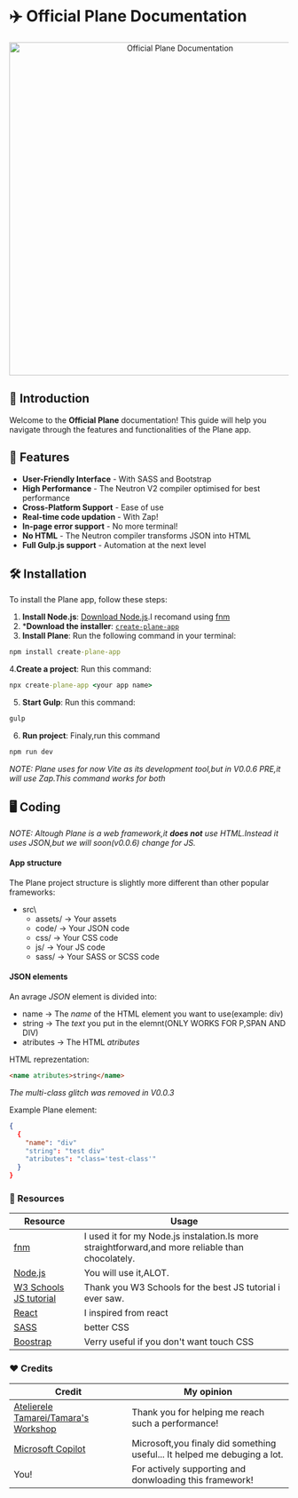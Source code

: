 # ✈️ Official Plane Documentation

<p align="center">
  <img src="https://github.com/user-attachments/assets/ecec99cb-ed57-453c-8c7f-787ff41a9577" alt="Official Plane Documentation" width="600"/>
</p>

## 🚀 Introduction
Welcome to the **Official Plane** documentation! This guide will help you navigate through the features and functionalities of the Plane app.

## 🌟 Features
- **User-Friendly Interface** - With SASS and Bootstrap
- **High Performance** - The Neutron V2 compiler optimised for best performance
- **Cross-Platform Support** - Ease of use
- **Real-time code updation** - With Zap!
- **In-page error support** - No more terminal!
- **No HTML** - The Neutron compiler transforms JSON into HTML
- **Full Gulp.js support** - Automation at the next level


## 🛠 Installation
To install the Plane app, follow these steps:
1. **Install Node.js**: [Download Node.js](https://nodejs.org/).I recomand using [fnm](https://github.com/Schniz/fnm)
2. ***Download the installer**: [`create-plane-app`](https://www.npmjs.com/package/create-plane-app)
3. **Install Plane**: Run the following command in your terminal:
```bat
npm install create-plane-app
```
4.**Create a project**: Run this command:
```bat
npx create-plane-app <your app name>
```
5. **Start Gulp**: Run this command:
```bat
gulp
```
6. **Run project**: Finaly,run this command
```bat
npm run dev
```


*NOTE: Plane uses for now Vite as its development tool,but in V0.0.6 PRE,it will use Zap.This command works for both*

## 🖥️ Coding
*NOTE: Altough Plane is a web framework,it **does not** use HTML.Instead it uses JSON,but we will soon(v0.0.6) change for JS.*

#### App structure
The Plane project structure is slightly more different than other popular frameworks:
- src\
    - assets/ -> Your assets
    - code/ -> Your JSON code
    - css/ -> Your CSS code
    - js/ -> Your JS code
    - sass/ -> Your SASS or SCSS code
 
#### JSON elements
An avrage *JSON* element is divided into:
- name -> The *name* of the HTML element you want to use(example: div)
- string -> The *text* you put in the elemnt(ONLY WORKS FOR P,SPAN AND DIV)
- atributes -> The HTML *atributes*

HTML reprezentation:
```html
<name atributes>string</name>
```
*The multi-class glitch was removed in V0.0.3*

Example Plane element:
```json
{
  {
    "name": "div"
    "string": "test div"
    "atributes": "class='test-class'"
  }
}
```



### 🔗 Resources
| Resource                                                                    | Usage                                                                                            |
|-----------------------------------------------------------------------------|--------------------------------------------------------------------------------------------------|
| [fnm](https://github.com/Schniz/fnm)                                        | I used it for my Node.js instalation.Is more straightforward,and more reliable than chocolately. |
| [Node.js](https://nodejs.org/api/all.html)                                  | You will use it,ALOT.                                                                            |
| [W3 Schools JS tutorial](https://www.w3schools.com/js/DEFAULT.asp)          | Thank you W3 Schools for the best JS tutorial i ever saw.                                        |
| [React](https://react.dev/learn)                                            | I inspired from react                                                                            |
| [SASS](https://sass-lang.com/documentation/)                                | better CSS                                                                                       |
| [Boostrap](https://getbootstrap.com/docs/5.0/getting-started/introduction/) | Verry useful if you don't want touch CSS                                                         |

### ❤️ Credits

| Credit                                                                       | My opinion                                                                     |
|--------------------------------------------------------------------------------|---------------------------------------------------------------------------|
| [Atelierele Tamarei/Tamara's Workshop](https://ateliereletamarei.ro/)          | Thank you for helping me reach such a performance!                        |
| [Microsoft Copilot](https://copilot.microsoft.com/chats/HoGaWfiN62FDTjUJzfdYB) | Microsoft,you finaly did something useful... It helped me debuging a lot. |
| You!                                                                           | For actively supporting and donwloading this framework!                   |
